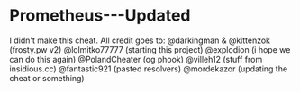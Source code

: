 # Prometheus---Updated
I didn't make this cheat.
All credit goes to:
@darkingman & @kittenzok (frosty.pw v2)
@lolmitko77777 (starting this project)
@explodion (i hope we can do this again)
@PolandCheater (og phook)
@villeh12 (stuff from insidious.cc) 
@fantastic921 (pasted resolvers)
@mordekazor (updating the cheat or something)
